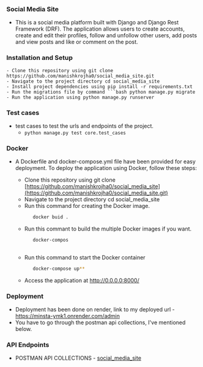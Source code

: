 ### Social Media Site

- This is a social media platform built with Django and Django Rest Framework (DRF). The application allows users to create accounts, create and edit their profiles, follow     and unfollow other users, add posts and view posts and like or comment on the post.
### Installation and Setup

    - Clone this repository using git clone https://github.com/manishkrojha0/social_media_site.git
    - Navigate to the project directory cd social_media_site
    - Install project dependencies using pip install -r requirements.txt
    - Run the migrations file by command ```bash python manage.py migrate
    - Run the application using python manage.py runserver

### Test cases
  - test cases to test the urls and endpoints of the project.
    - ``python manage.py test core.test_cases``

### Docker

- A Dockerfile and docker-compose.yml file have been provided for easy deployment. To deploy the application using Docker, follow these steps:

    - Clone this repository using git clone [https://github.com/manishkrojha0/social_media_site](https://github.com/manishkrojha0/social_media_site.git)
    - Navigate to the project directory cd social_media_site
    - Run this command for creating the Docker image.
        ```bash
           docker buid .
    - Run this commant to build the multiple Docker images if you want.
      ```bash
         docker-compos
         
    - Run this command to start the Docker container
       ```bash
          docker-compose up** 
    - Access the application at http://0.0.0.0:8000/

### Deployment
 - Deployment has been done on render, link to my deployed url - https://minsta-ymk1.onrender.com/admin
 - You have to go through the postman api collections, I've mentioned below.

### API Endpoints

- POSTMAN API COLLECTIONS - [social_media_site](https://rb.gy/93ahy)
